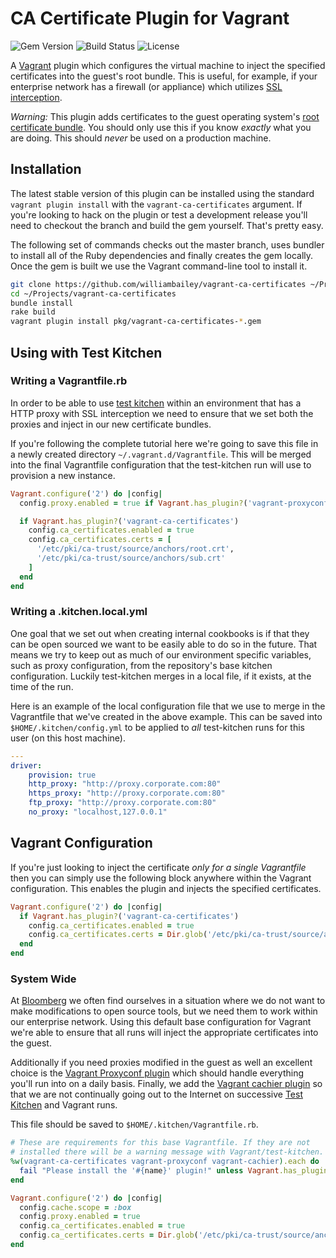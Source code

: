 # CA Certificate Plugin for Vagrant
![Gem Version](https://img.shields.io/gem/v/vagrant-ca-certificates.svg)
![Build Status](https://img.shields.io/travis/williambailey/vagrant-ca-certificates.svg)
![License](https://img.shields.io/github/license/williambailey/vagrant-ca-certificates.svg)

A [Vagrant][4] plugin which configures the virtual machine to inject
the specified certificates into the guest's root bundle. This is
useful, for example, if your enterprise network has a firewall (or
appliance) which utilizes [SSL interception][5].

_Warning:_ This plugin adds certificates to the guest operating
system's [root certificate bundle][6]. You should only use this if you
know *exactly* what you are doing. This should *never* be used on a
production machine.

## Installation
The latest stable version of this plugin can be installed using the
standard `vagrant plugin install` with the `vagrant-ca-certificates`
argument. If you're looking to hack on the plugin or test a
development release you'll need to checkout the branch and build the
gem yourself. That's pretty easy.

The following set of commands checks out the master branch, uses
bundler to install all of the Ruby dependencies and finally creates
the gem locally. Once the gem is built we use the Vagrant command-line
tool to install it.
```sh
git clone https://github.com/williambailey/vagrant-ca-certificates ~/Projects/vagrant-ca-certificates
cd ~/Projects/vagrant-ca-certificates
bundle install
rake build
vagrant plugin install pkg/vagrant-ca-certificates-*.gem
```

## Using with Test Kitchen
### Writing a Vagrantfile.rb
In order to be able to use [test kitchen][2] within an environment that
has a HTTP proxy with SSL interception we need to ensure that we set
both the proxies and inject in our new certificate bundles.

If you're following the complete tutorial here we're going to save
this file in a newly created directory
`~/.vagrant.d/Vagrantfile`. This will be merged into the final
Vagrantfile configuration that the test-kitchen run will use to
provision a new instance.
```ruby
Vagrant.configure('2') do |config|
  config.proxy.enabled = true if Vagrant.has_plugin?('vagrant-proxyconf')

  if Vagrant.has_plugin?('vagrant-ca-certificates')
    config.ca_certificates.enabled = true
    config.ca_certificates.certs = [
      '/etc/pki/ca-trust/source/anchors/root.crt',
      '/etc/pki/ca-trust/source/anchors/sub.crt'
    ]
  end
end
```
### Writing a .kitchen.local.yml
One goal that we set out when creating internal cookbooks is if that
they can be open sourced we want to be easily able to do so in the
future. That means we try to keep out as much of our environment
specific variables, such as proxy configuration, from the repository's
base kitchen configuration. Luckily test-kitchen merges in a local
file, if it exists, at the time of the run.

Here is an example of the local configuration file that we use to
merge in the Vagrantfile that we've created in the above example. This
can be saved into `$HOME/.kitchen/config.yml` to be applied to *all*
test-kitchen runs for this user (on this host machine).
```yaml
---
driver:
    provision: true
    http_proxy: "http://proxy.corporate.com:80"
    https_proxy: "http://proxy.corporate.com:80"
    ftp_proxy: "http://proxy.corporate.com:80"
    no_proxy: "localhost,127.0.0.1"
```

## Vagrant Configuration
If you're just looking to inject the certificate *only for a single
Vagrantfile* then you can simply use the following block anywhere
within the Vagrant configuration. This enables the plugin and injects
the specified certificates.

```ruby
Vagrant.configure('2') do |config|
  if Vagrant.has_plugin?('vagrant-ca-certificates')
    config.ca_certificates.enabled = true
    config.ca_certificates.certs = Dir.glob('/etc/pki/ca-trust/source/anchors/*.crt')
  end
end
```
### System Wide
At [Bloomberg][1] we often find ourselves in a situation where we do
not want to make modifications to open source tools, but we need them
to work within our enterprise network. Using this default base configuration
for Vagrant we're able to ensure that all runs will inject the appropriate
certificates into the guest.

Additionally if you need proxies modified in the guest as well an
excellent choice is the [Vagrant Proxyconf plugin][2] which should
handle everything you'll run into on a daily basis. Finally, we add the
[Vagrant cachier plugin][7] so that we are not continually going out to the Internet
on successive [Test Kitchen][3] and Vagrant runs.

This file should be saved to `$HOME/.kitchen/Vagrantfile.rb`.
```ruby
# These are requirements for this base Vagrantfile. If they are not
# installed there will be a warning message with Vagrant/test-kitchen.
%w(vagrant-ca-certificates vagrant-proxyconf vagrant-cachier).each do |name|
  fail "Please install the '#{name}' plugin!" unless Vagrant.has_plugin?(name)
end

Vagrant.configure('2') do |config|
  config.cache.scope = :box
  config.proxy.enabled = true
  config.ca_certificates.enabled = true
  config.ca_certificates.certs = Dir.glob('/etc/pki/ca-trust/source/anchors/*.crt')
end
```
[1]: https://careers.bloomberg.com
[2]: https://github.com/tmatilai/vagrant-proxyconf
[3]: https://github.com/test-kitchen/test-kitchen
[4]: https://github.com/mitchellh/vagrant
[5]: http://en.wikipedia.org/wiki/Man-in-the-middle_attack
[6]: http://en.wikipedia.org/wiki/Root_certificate
[7]: https://github.com/fgrehm/vagrant-cachier
